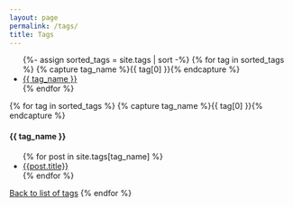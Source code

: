 ```yaml
---
layout: page
permalink: /tags/
title: Tags
---
```


<a name="tagslist"></a>

<ul>
{%- assign sorted_tags = site.tags | sort -%}
{% for tag in sorted_tags %}
  {% capture tag_name %}{{ tag[0] }}{% endcapture %}
  <li><a href="#{{ tag_name }}">{{ tag_name }}</a></li>
{% endfor %}
</ul>

{% for tag in sorted_tags %}
  {% capture tag_name %}{{ tag[0] }}{% endcapture %}
  <a name="{{ tag_name }}"></a>
  <h4>{{ tag_name }}</h4>
  <ul>
    {% for post in site.tags[tag_name] %}
      <li><a href="{{ post.url }}">{{post.title}}</a></li>
    {% endfor %}
  </ul>
  <a href="#tagslist">Back to list of tags</a>
{% endfor %}
